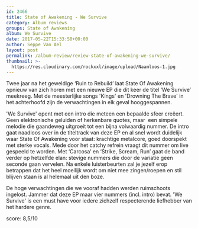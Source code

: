 ```yaml
---
id: 2466
title: State of Awakening - We Survive
category: Album reviews
groups: State of Awakening
album: We Survive
date: 2017-05-22T15:33:50+00:00
author: Seppe Van Ael
layout: post
permalink: /album-review/review-state-of-awakening-we-survive/
thumbnail: >-
  https://res.cloudinary.com/rockxxl/image/upload/Naamloos-1.jpg
---
```

Twee jaar na het geweldige ‘Ruin to Rebuild’ laat State Of Awakening opnieuw van zich horen met een nieuwe EP die dit keer de titel ‘We Survive’ meekreeg. Met de meesterlijke songs 'Kings' en 'Drowning The Brave' in het achterhoofd zijn de verwachtingen in elk geval hooggespannen.

'We Survive' opent met een intro die meteen een bepaalde sfeer creëert. Geen elektronische geluiden of herkenbare quotes, maar  een simpele melodie die gaandeweg uitgroeit tot een bijna volwaardig nummer. De intro gaat naadloos over in de titeltrack van deze EP en al snel wordt duidelijk waar State Of Awakening voor staat: krachtige metalcore, goed doorspekt met sterke vocals. Mede door het catchy refrein vraagt dit nummer om live gespeeld te worden. Met ‘Carcosa’ en ‘Strike, Scream, Run’ gaat de band verder op hetzelfde elan: stevige nummers die door de variatie geen seconde gaan vervelen. Na enkele luisterbeurten zal je jezelf erop betrappen dat het heel moeilijk wordt om niet mee zingen/roepen en stil blijven staan is al helemaal uit den boze.

De hoge verwachtingen die we vooraf hadden werden ruimschoots ingelost. Jammer dat deze EP maar vier nummers (incl. intro) bevat. 'We Survive' is een must have voor iedere zichzelf respecterende liefhebber van het hardere genre.

score: 8,5/10
